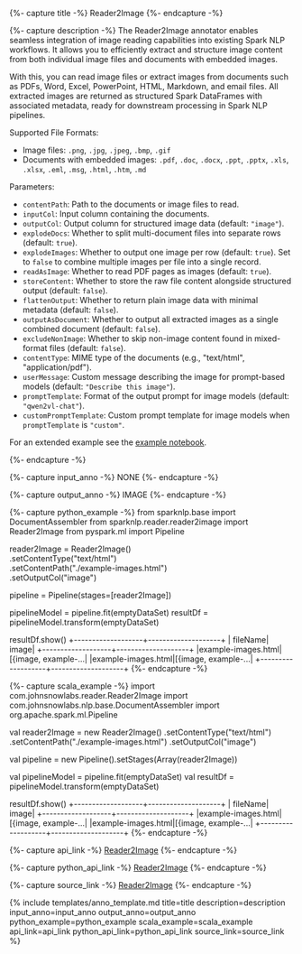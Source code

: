 {%- capture title -%}
Reader2Image
{%- endcapture -%}

{%- capture description -%}
The Reader2Image annotator enables seamless integration of image reading capabilities into existing Spark NLP workflows. It allows you to efficiently extract and structure image content from both individual image files and documents with embedded images.

With this, you can read image files or extract images from documents such as PDFs, Word, Excel, PowerPoint, HTML, Markdown, and email files. All extracted images are returned as structured Spark DataFrames with associated metadata, ready for downstream processing in Spark NLP pipelines.

Supported File Formats:
- Image files: `.png`, `.jpg`, `.jpeg`, `.bmp`, `.gif`  
- Documents with embedded images: `.pdf`, `.doc`, `.docx`, `.ppt`, `.pptx`, `.xls`, `.xlsx`, `.eml`, `.msg`, `.html`, `.htm`, `.md`

Parameters:
- `contentPath`: Path to the documents or image files to read.  
- `inputCol`: Input column containing the documents.  
- `outputCol`: Output column for structured image data (default: `"image"`).  
- `explodeDocs`: Whether to split multi-document files into separate rows (default: `true`).  
- `explodeImages`: Whether to output one image per row (default: `true`). Set to `false` to combine multiple images per file into a single record.  
- `readAsImage`: Whether to read PDF pages as images (default: `true`).  
- `storeContent`: Whether to store the raw file content alongside structured output (default: `false`).  
- `flattenOutput`: Whether to return plain image data with minimal metadata (default: `false`).  
- `outputAsDocument`: Whether to output all extracted images as a single combined document (default: `false`).  
- `excludeNonImage`: Whether to skip non-image content found in mixed-format files (default: `false`).  
- `contentType`: MIME type of the documents (e.g., "text/html", "application/pdf").  
- `userMessage`: Custom message describing the image for prompt-based models (default: `"Describe this image"`).  
- `promptTemplate`: Format of the output prompt for image models (default: `"qwen2vl-chat"`).  
- `customPromptTemplate`: Custom prompt template for image models when `promptTemplate` is `"custom"`.

For an extended example see the
[example notebook](https://colab.research.google.com/github/JohnSnowLabs/spark-nlp/blob/master/examples/python/data-preprocessing/SparkNLP_Reader2Image_Demo.ipynb).

{%- endcapture -%}

{%- capture input_anno -%}
NONE
{%- endcapture -%}

{%- capture output_anno -%}
IMAGE
{%- endcapture -%}

{%- capture python_example -%}
from sparknlp.base import DocumentAssembler
from sparknlp.reader.reader2image import Reader2Image
from pyspark.ml import Pipeline

reader2Image = Reader2Image() \
    .setContentType("text/html") \
    .setContentPath("./example-images.html") \
    .setOutputCol("image")

pipeline = Pipeline(stages=[reader2Image])

pipelineModel = pipeline.fit(emptyDataSet)
resultDf = pipelineModel.transform(emptyDataSet)

resultDf.show()
+-------------------+--------------------+
|           fileName|               image|
+-------------------+--------------------+
|example-images.html|[{image, example-...|
|example-images.html|[{image, example-...|
+-------------------+--------------------+
{%- endcapture -%}

{%- capture scala_example -%}
import com.johnsnowlabs.reader.Reader2Image
import com.johnsnowlabs.nlp.base.DocumentAssembler
import org.apache.spark.ml.Pipeline

val reader2Image = new Reader2Image()
  .setContentType("text/html")
  .setContentPath("./example-images.html")
  .setOutputCol("image")

val pipeline = new Pipeline().setStages(Array(reader2Image))

val pipelineModel = pipeline.fit(emptyDataSet)
val resultDf = pipelineModel.transform(emptyDataSet)

resultDf.show()
+-------------------+--------------------+
|           fileName|               image|
+-------------------+--------------------+
|example-images.html|[{image, example-...|
|example-images.html|[{image, example-...|
+-------------------+--------------------+
{%- endcapture -%}

{%- capture api_link -%} 
[Reader2Image](/api/com/johnsnowlabs/reader/Reader2Image.html)
{%- endcapture -%}

{%- capture python_api_link -%}
[Reader2Image](/api/python/reference/autosummary/sparknlp/reader/Reader2Image/index.html)
{%- endcapture -%}

{%- capture source_link -%}
[Reader2Image](https://github.com/JohnSnowLabs/spark-nlp/blob/master/src/main/scala/com/johnsnowlabs/reader/Reader2Image.scala)
{%- endcapture -%}

{% include templates/anno_template.md
title=title
description=description
input_anno=input_anno
output_anno=output_anno
python_example=python_example
scala_example=scala_example
api_link=api_link
python_api_link=python_api_link
source_link=source_link
%}